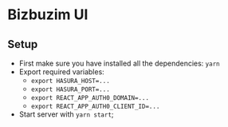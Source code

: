 # Bizbuzim UI

## Setup
* First make sure you have installed all the dependencies: `yarn`
* Export required variables:
  * `export HASURA_HOST=...`
  * `export HASURA_PORT=...`
  * `export REACT_APP_AUTH0_DOMAIN=...`
  * `export REACT_APP_AUTH0_CLIENT_ID=...`
* Start server with `yarn start`;